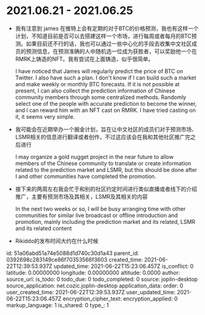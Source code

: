# 2021.06.21 - 2021.06.25

- 我有注意到 james 在推特上会有定期的对于BTC的价格预测，我也有这样一个计划，不知道目前是否可以去搭建这样一个市场，进行每周或者每月的BTC预测。如果目前还不行的话，我也可以通过一些中心化的手段去收集中文社区成员的预测信息，在预测准确的人中随机选一位成为获胜者，可以奖励他一个在RMRK上铸造的NFT。我有尝试在上面铸造，似乎很简单。

  I have noticed that James will regularly predict the price of BTC on Twitter. I also have such a plan. I don't know if I can build such a market and make weekly or monthly BTC forecasts. If it is not possible at present, I can also collect the prediction information of Chinese community members through some centralized methods. Randomly select one of the people with accurate prediction to become the winner, and I can reward him with an NFT cast on RMRK. I have tried casting on it, it seems very simple.

- 我可能会在近期举办一个掘金计划，旨在让中文社区的成员们对于预测市场、LSMR相关的信息进行翻译或者创作，不过这应该会在我和其他社区推广完之后进行

  I may organize a gold nugget project in the near future to allow members of the Chinese community to translate or create information related to the prediction market and LSMR, but this should be done after I and other communities have completed the promotion.

- 接下来的两周左右我会忙于和别的社区约定时间进行类似直播或者线下的介绍推广，主要有预测市场及其相关，LSMR及其相关的内容

  In the next two weeks or so, I will be busy arranging time with other communities for similar live broadcast or offline introduction and promotion, mainly including the prediction market and its related, LSMR and its related content

- Rikiddo的发布时间大约在什么时候



id: 51a06abd51a74e5088d1d740c30d1a43
parent_id: 0392698c283149ce86f70353566f3603
created_time: 2021-06-22T12:39:53.937Z
updated_time: 2021-06-22T15:23:06.457Z
is_conflict: 0
latitude: 0.00000000
longitude: 0.00000000
altitude: 0.0000
author: 
source_url: 
is_todo: 0
todo_due: 0
todo_completed: 0
source: joplin-desktop
source_application: net.cozic.joplin-desktop
application_data: 
order: 0
user_created_time: 2021-06-22T12:39:53.937Z
user_updated_time: 2021-06-22T15:23:06.457Z
encryption_cipher_text: 
encryption_applied: 0
markup_language: 1
is_shared: 0
type_: 1